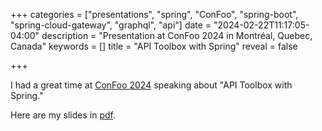 +++
categories = ["presentations", "spring", "ConFoo", "spring-boot", "spring-cloud-gateway", "graphql", "api"]
date = "2024-02-22T11:17:05-04:00"
description = "Presentation at ConFoo 2024 in Montréal, Quebec, Canada"
keywords = []
title = "API Toolbox with Spring"
reveal = false

+++

I had a great time at [ConFoo 2024](https://confoo.ca/en/2024) speaking about "API Toolbox with Spring."

<!--more-->

Here are my slides in [pdf](/preso/API%20Toolbox%20with%20Spring.pdf).
